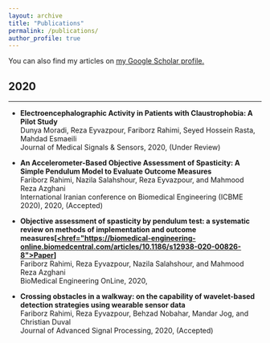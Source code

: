 ```yaml
---
layout: archive
title: "Publications"
permalink: /publications/
author_profile: true
---
```

You can also find my articles on <u><a href="https://scholar.google.com/citations?user=za3J9eEAAAAJ&hl=en">my Google Scholar profile</a>.</u>

## 2020
------------------------------------------------------------------------------------------------------------
* **Electroencephalographic Activity in Patients with Claustrophobia: A Pilot Study**  
Dunya Moradi, Reza Eyvazpour, Fariborz Rahimi, Seyed Hossein Rasta‬, Mahdad Esmaeili  
Journal of Medical Signals & Sensors, 2020, (Under Review)

* **An Accelerometer-Based Objective Assessment of Spasticity: A Simple Pendulum Model to Evaluate Outcome Measures**  
Fariborz Rahimi, Nazila Salahshour, Reza Eyvazpour, and Mahmood Reza Azghani    
International Iranian conference on Biomedical Engineering (ICBME 2020), 2020, (Accepted)

* **Objective assessment of spasticity by pendulum test: a systematic review on methods of implementation and outcome measures[<u><href="https://biomedical-engineering-online.biomedcentral.com/articles/10.1186/s12938-020-00826-8">Paper</u>]**  
Fariborz Rahimi, Reza Eyvazpour, Nazila Salahshour, and Mahmood Reza Azghani  
BioMedical Engineering OnLine, 2020, 

* **Crossing obstacles in a walkway: on the capability of wavelet-based detection strategies using wearable sensor data**  
Fariborz Rahimi, Reza Eyvazpour, Behzad Nobahar, Mandar Jog, and Christian Duval   
Journal of Advanced Signal Processing, 2020, (Accepted)

